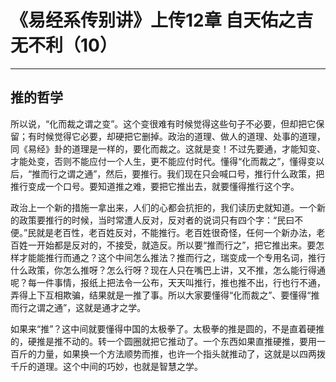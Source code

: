 # 《易经系传别讲》上传12章 自天佑之吉无不利（10）

------

## 推的哲学

所以说，“化而裁之谓之变”。这个变很难有时候觉得这些句子不必要，但却把它保留；有时候觉得它必要，却硬把它删掉。政治的道理、做人的道理、处事的道理，同《易经》卦的道理是一样的，要化而裁之。这就是变！不过先要通，才能知变、才能处变，否则不能应付一个人生，更不能应付时代。懂得“化而裁之”，懂得变以后，“推而行之谓之通”，然后，要推行。我们现在只会喊口号，推行什么政策，把推行变成一个口号。要知道推之难，要把它推出去，就要懂得推行这个字。

政治上一个新的措施一拿出来，人们的心都会抗拒的，我们读历史就知道。一个新的政策要推行的时候，当时常遭人反对，反对者的说词只有四个字：“民曰不便。”民就是老百性，老百姓反对，不能推行。老百姓很奇怪，任何一个新办法，老百姓一开始都是反对的，不接受，就造反。所以要“推而行之”，把它推出来。要怎样才能能推行而通之？这个中间怎么推法？推而行之，瑞变成一个专用名词，推行什么政策，你怎么推呀？怎么行呀？现在人只在嘴巴上讲，又不推，怎么能行得通呢？每一件事情，报纸上把法令一公布，天天叫推行，推也推不出，行也行不通，弄得上下互相欺骗，结果就是一推了事。所以大家要懂得“化而裁之”、要懂得“推而行之谓之通”，这就是通才之学。

如果来“推”？这中间就要懂得中国的太极拳了。太极拳的推是圆的，不是直着硬推的，硬推是推不动的。转一个圆圈就把它推动了。一个东西如果直推硬推，要用一百斤的力量，如果换一个方法顺势而推，也许一个指头就推动了，这就是以四两拨千斤的道理。这个中间的巧妙，也就是智慧之学。